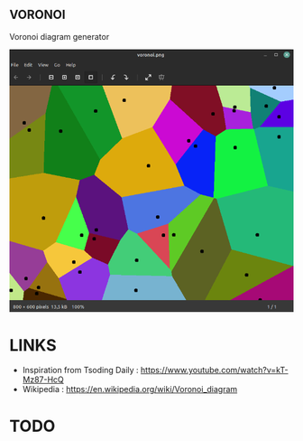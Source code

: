 ## VORONOI

Voronoi diagram generator

![screenshot](assets/screenshot.png)

# LINKS
* Inspiration from Tsoding Daily : https://www.youtube.com/watch?v=kT-Mz87-HcQ
* Wikipedia : https://en.wikipedia.org/wiki/Voronoi_diagram
# TODO
